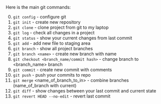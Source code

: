 Here is the main git commands:

0) `git config`  - configure git
1) `git init` - create new repository
2) `git clone` - clone project from git to my laptop
3) `git log` - check all changes in a project
4) `git status` - show your current changes from last commit
5) `git add` - add new file to staging area
6) `git branch` - show all project branches
7) `git branch <name>` - create new branch with <name> name
8) `git checkout <branch_name/commit hash>` - change branch to <branch_name> branch
9) `git commit` - create new commit with comments
10) `git push` - push your commits to repo
11) `git merge` <name_of_branch_to_in> - combine branches (name_of_branch with current)
12) `git diff` - show changes between your last commit and current state
13) `git revert HEAD --no-edit` - revert last commit
